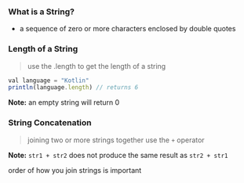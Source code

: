 ### What is a String?
+ a sequence of zero or more characters enclosed by double quotes

### Length of a String
> use the .length to get the length of a string
```js 
val language = "Kotlin"
println(language.length) // returns 6
```
<p>
  <strong>Note:</strong> an empty string will return 0
</p>

### String Concatenation
> joining two or more strings together use the `+` operator

**Note:** `str1 + str2` does not produce the same result as `str2 + str1`
<p>order of how you join strings is important</p>
